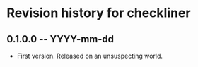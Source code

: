 # Revision history for checkliner

## 0.1.0.0 -- YYYY-mm-dd

* First version. Released on an unsuspecting world.
